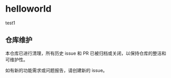 # helloworld

test1

## 仓库维护

本仓库已进行清理，所有历史 issue 和 PR 已被归档或关闭，以保持仓库的整洁和可维护性。

如有新的功能需求或问题报告，请创建新的 issue。